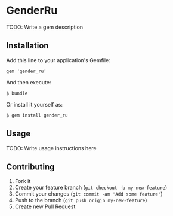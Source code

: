 # GenderRu

TODO: Write a gem description

## Installation

Add this line to your application's Gemfile:

    gem 'gender_ru'

And then execute:

    $ bundle

Or install it yourself as:

    $ gem install gender_ru

## Usage

TODO: Write usage instructions here

## Contributing

1. Fork it
2. Create your feature branch (`git checkout -b my-new-feature`)
3. Commit your changes (`git commit -am 'Add some feature'`)
4. Push to the branch (`git push origin my-new-feature`)
5. Create new Pull Request
